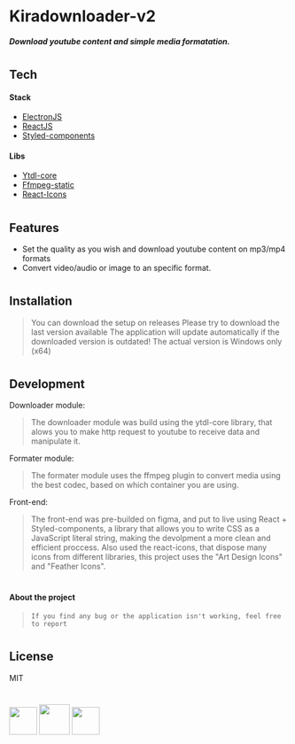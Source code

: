 # Kiradownloader-v2 
##### Download youtube content and simple media formatation.
#

## Tech


#### Stack

- [ElectronJS](electronjs.org)
- [ReactJS](https://reactjs.org)
- [Styled-components](https://styled-components.com)

#### Libs
- [Ytdl-core](https://www.npmjs.com/package/ytdl-core)
- [Ffmpeg-static](https://www.npmjs.com/package/ffmpeg-static)
- [React-Icons](https://react-icons.github.io/react-icons/)

#

## Features

- Set the quality as you wish and download youtube content on mp3/mp4 formats
- Convert video/audio or image to an specific format.

#

## Installation

> You can download the setup on releases
> Please try to download the last version available
> The application will update automatically if the downloaded version is outdated!
> The actual version is Windows only (x64)


#

## Development

Downloader module:

>The downloader module was build using the ytdl-core library, that alows you to make 
>http request to youtube to receive data and manipulate it.


Formater module:

>The formater module uses the ffmpeg plugin to convert media using the best codec, 
>based on which container you are using.


Front-end:

>The front-end was pre-builded on figma, and put to live using React + Styled-components,
>a library that allows you to write CSS as a JavaScript literal string, making the devolpment a 
>more clean and efficient proccess. Also used the react-icons, that dispose many icons from different 
>libraries, this project uses the "Art Design Icons" and "Feather Icons".

#

#### About the project

> `If you find any bug or the application isn't working, feel free to report`

#

## License

MIT

#

[<img src="https://upload.wikimedia.org/wikipedia/commons/thumb/9/91/Electron_Software_Framework_Logo.svg/256px-Electron_Software_Framework_Logo.svg.png" width="50px"/>](https://www.electronjs.org) 
[<img src="https://upload.wikimedia.org/wikipedia/commons/thumb/a/a7/React-icon.svg/1200px-React-icon.svg.png" width="55px" />](https://reactjs.org)
[<img src="https://avatars.githubusercontent.com/u/20658825?s=200&v=4" width="50px"/>](https://styled-components.com)

